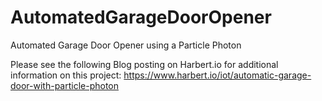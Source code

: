 # AutomatedGarageDoorOpener
Automated Garage Door Opener using a Particle Photon

Please see the following Blog posting on Harbert.io for additional information on this project:
https://www.harbert.io/iot/automatic-garage-door-with-particle-photon
